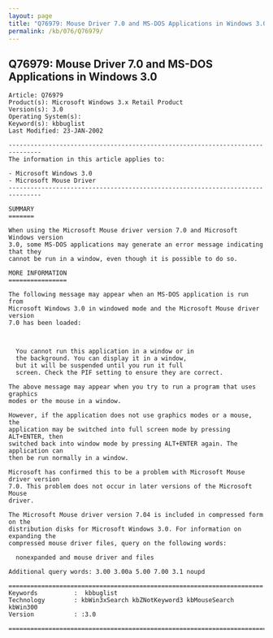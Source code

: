 ```yaml
---
layout: page
title: "Q76979: Mouse Driver 7.0 and MS-DOS Applications in Windows 3.0"
permalink: /kb/076/Q76979/
---
```


## Q76979: Mouse Driver 7.0 and MS-DOS Applications in Windows 3.0

	Article: Q76979
	Product(s): Microsoft Windows 3.x Retail Product
	Version(s): 3.0
	Operating System(s): 
	Keyword(s): kbbuglist
	Last Modified: 23-JAN-2002
	
	-------------------------------------------------------------------------------
	The information in this article applies to:
	
	- Microsoft Windows 3.0 
	- Microsoft Mouse Driver 
	-------------------------------------------------------------------------------
	
	SUMMARY
	=======
	
	When using the Microsoft Mouse driver version 7.0 and Microsoft Windows version
	3.0, some MS-DOS applications may generate an error message indicating that they
	cannot be run in a window, even though it is possible to do so.
	
	MORE INFORMATION
	================
	
	The following message may appear when an MS-DOS application is run from
	Microsoft Windows 3.0 in windowed mode and the Microsoft Mouse driver version
	7.0 has been loaded:
	
	  
	
	  You cannot run this application in a window or in
	  the background. You can display it in a window,
	  but it will be suspended until you run it full
	  screen. Check the PIF setting to ensure they are correct.
	
	The above message may appear when you try to run a program that uses graphics
	modes or the mouse in a window.
	
	However, if the application does not use graphics modes or a mouse, the
	application may be switched into full screen mode by pressing ALT+ENTER, then
	switched back into window mode by pressing ALT+ENTER again. The application can
	then be run normally in a window.
	
	Microsoft has confirmed this to be a problem with Microsoft Mouse driver version
	7.0. This problem does not occur in later versions of the Microsoft Mouse
	driver.
	
	The Microsoft Mouse driver version 7.04 is included in compressed form on the
	distribution disks for Microsoft Windows 3.0. For information on expanding the
	compressed mouse driver files, query on the following words:
	
	  nonexpanded and mouse driver and files
	
	Additional query words: 3.00 3.00a 5.00 7.00 3.1 noupd
	
	======================================================================
	Keywords          :  kbbuglist
	Technology        : kbWin3xSearch kbZNotKeyword3 kbMouseSearch kbWin300
	Version           : :3.0
	
	=============================================================================
	
